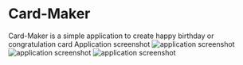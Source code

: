 # Card-Maker
Card-Maker is a simple application to create happy birthday or congratulation card
Application screenshot
![application screenshot](https://www.dropbox.com/s/lbcsp61j3z7ln0v/Screenshot_20180820-085554.png?dl=0)
![application screenshot](https://www.dropbox.com/s/5sdsnkhwqj2gnty/Screenshot_20180820-085610.png?dl=0)
![application screenshot](https://www.dropbox.com/s/7rv3nlzpwm6ha6f/Screenshot_20180820-085614.png?dl=0)
